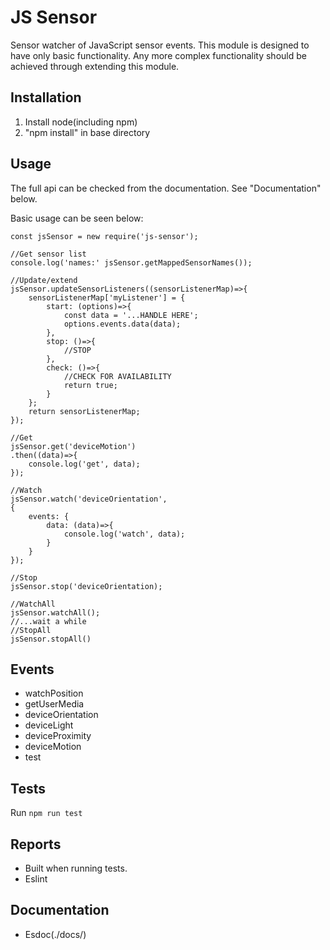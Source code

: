  # JS Sensor
 Sensor watcher of JavaScript sensor events.
 This module is designed to have only basic functionality.
 Any more complex functionality should be achieved through extending this module.

 ## Installation
 1. Install node(including npm)
 2. "npm install" in base directory

 ## Usage
 The full api can be checked from the documentation. See "Documentation" below.

 Basic usage can be seen below:
 
 ```
 const jsSensor = new require('js-sensor');

 //Get sensor list
 console.log('names:' jsSensor.getMappedSensorNames());

 //Update/extend
 jsSensor.updateSensorListeners((sensorListenerMap)=>{
     sensorListenerMap['myListener'] = {
         start: (options)=>{
             const data = '...HANDLE HERE';
             options.events.data(data);
         },
         stop: ()=>{
             //STOP
         },
         check: ()=>{
             //CHECK FOR AVAILABILITY
             return true;
         }
     };
     return sensorListenerMap;
 });

 //Get
 jsSensor.get('deviceMotion')
 .then((data)=>{
     console.log('get', data);
 });

 //Watch
 jsSensor.watch('deviceOrientation',
 {
     events: {
         data: (data)=>{
             console.log('watch', data);
         }
     }
 });

 //Stop
 jsSensor.stop('deviceOrientation);

 //WatchAll
 jsSensor.watchAll();
 //...wait a while
 //StopAll
 jsSensor.stopAll()
 ```

 ## Events
 * watchPosition
 * getUserMedia
 * deviceOrientation
 * deviceLight
 * deviceProximity
 * deviceMotion
 * test

 ## Tests
 Run `npm run test`

 ## Reports
 * Built when running tests.
 * Eslint

 ## Documentation
 * Esdoc(./docs/)